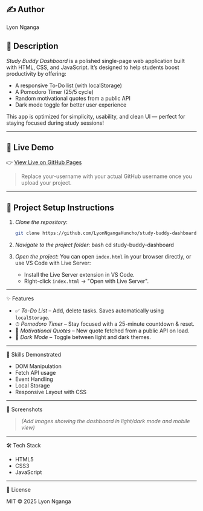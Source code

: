 
## ✍ Author
Lyon Nganga

## 📘 Description
*Study Buddy Dashboard* is a polished single-page web application built with HTML, CSS, and JavaScript. It’s designed to help students boost productivity by offering:

- A responsive To-Do list (with localStorage)
- A Pomodoro Timer (25/5 cycle)
- Random motivational quotes from a public API
- Dark mode toggle for better user experience

This app is optimized for simplicity, usability, and clean UI — perfect for staying focused during study sessions!

---

## 🚀 Live Demo
👉 [View Live on GitHub Pages](https://LyonNgangaHuncho.github.io/study-buddy-dashboard/)

> Replace your-username with your actual GitHub username once you upload your project.

---

## 📁 Project Setup Instructions

1. *Clone the repository*:
   ```bash
   git clone https://github.com/LyonNgangaHuncho/study-buddy-dashboard.git 

2. *Navigate to the project folder*:
   bash
   cd study-buddy-dashboard
   

3. *Open the project*:
   You can open `index.html` in your browser directly, or use VS Code with Live Server:
   - Install the Live Server extension in VS Code.
   - Right-click `index.html` → "Open with Live Server".

---

✨ Features

- ✅ *To-Do List* – Add, delete tasks. Saves automatically using `localStorage`.
- ⏱ *Pomodoro Timer* – Stay focused with a 25-minute countdown & reset.
- 💬 *Motivational Quotes* – New quote fetched from a public API on load.
- 🌙 *Dark Mode* – Toggle between light and dark themes.

---

🧠 Skills Demonstrated

- DOM Manipulation
- Fetch API usage
- Event Handling
- Local Storage
- Responsive Layout with CSS

---

📸 Screenshots

> *(Add images showing the dashboard in light/dark mode and mobile view)*

---

🛠 Tech Stack

- HTML5
- CSS3
- JavaScript 

---

📄 License

MIT © 2025 Lyon Nganga